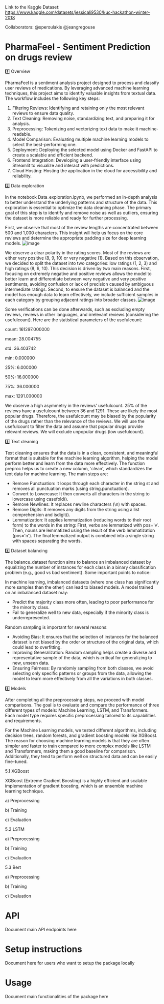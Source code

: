 Link to the Kaggle Dataset: https://www.kaggle.com/datasets/jessicali9530/kuc-hackathon-winter-2018

Collaborators: @speroulakis @jeangregouse

# PharmaFeel - Sentiment Prediction on drugs review
1️⃣ Overview 

PharmaFeel is a sentiment analysis project designed to process and classify user reviews of medications. By leveraging advanced machine learning techniques, this project aims to identify valuable insights from textual data. The workflow includes the following key steps:

1) Filtering Reviews: Identifying and retaining only the most relevant reviews to ensure data quality.
2) Text Cleaning: Removing noise, standardizing text, and preparing it for analysis.
3) Preprocessing: Tokenizing and vectorizing text data to make it machine-readable.
4) Model Comparison: Evaluating multiple machine learning models to select the best-performing one.
5) Deployment: Deploying the selected model using Docker and FastAPI to create a scalable and efficient backend.
6) Frontend Integration: Developing a user-friendly interface using Streamlit to visualize and interact with predictions.
7) Cloud Hosting: Hosting the application in the cloud for accessibility and reliability.

2️⃣ Data exploration

In the notebook Data_exploration.ipynb, we performed an in-depth analysis to better understand the underlying patterns and structure of the data. This exploration is essential to optimize the data cleaning phase. The primary goal of this step is to identify and remove noise as well as outliers, ensuring the dataset is more reliable and ready for further processing.

First, we observe that most of the review lengths are concentrated between 500 and 1,000 characters. This insight will help us focus on the core reviews and determine the appropriate padding size for deep learning models.
![image](https://github.com/user-attachments/assets/bc6234e3-1564-4757-8dc7-f922d625fc68)

We observe a clear polarity in the rating scores. Most of the reviews are either very positive (8, 9, 10) or very negative (1). Based on this observation, we decided to split the dataset into two categories: low ratings (1, 2, 3) and high ratings (8, 9, 10).
This decision is driven by two main reasons. First, focusing on extremely negative and positive reviews allows the model to better learn and differentiate between very negative and very positive sentiments, avoiding confusion or lack of precision caused by ambiguous intermediate ratings. Second, to ensure the dataset is balanced and the model has enough data to learn effectively, we include sufficient samples in each category by grouping adjacent ratings into broader classes.
![image](https://github.com/user-attachments/assets/2edf242e-ea6a-4936-877c-78cff1d1b1bc)

Some verifications can be done afterwards, such as excluding empty reviews, reviews in other languages, and irrelevant reviews (considering the usefulcount).
Here are the statistical parameters of the usefulcount:

count: 161297.000000

mean: 28.004755

std: 36.403742

min: 0.000000

25%: 6.000000

50%: 16.000000

75%: 36.000000

max: 1291.000000

We observe a high asymmetry in the reviews' usefulcount. 25% of the reviews have a usefulcount between 36 and 1291. These are likely the most popular drugs. Therefore, the usefulcount may be biased by the popularity of the drugs rather than the relevance of the reviews. We will use the usefulcount to filter the data and assume that popular drugs provide relevant reviews. We will exclude unpopular drugs (low usefulcount).

3️⃣ Text cleaning

Text cleaning ensures that the data is in a clean, consistent, and meaningful format that is suitable for the machine learning algorithm, helping the model perform better and learn from the data more effectively. The function preproc helps us to create a new column, 'clean', which standardizes the text data for machine learning. The main steps are:

- Remove Punctuation: It loops through each character in the string st and removes all punctuation marks (using string.punctuation).
- Convert to Lowercase: It then converts all characters in the string to lowercase using casefold().
- Remove Newlines: It replaces newline characters (\n) with spaces.
- Remove Digits: It removes any digits from the string using a list comprehension and isdigit().
- Lemmatization:
It applies lemmatization (reducing words to their root form) to the words in the string:
First, verbs are lemmatized with pos='v'.
Then, nouns are lemmatized using the result of the verb lemmatization (pos='n').
The final lemmatized output is combined into a single string with spaces separating the words.

4️⃣ Dataset balancing

The balance_dataset function aims to balance an imbalanced dataset by equalizing the number of instances for each class in a binary classification problem (e.g., good vs bad sentiment). Some important points to notice:

In machine learning, imbalanced datasets (where one class has significantly more samples than the other) can lead to biased models. A model trained on an imbalanced dataset may:
- Predict the majority class more often, leading to poor performance for the minority class.
- Fail to generalize well to new data, especially if the minority class is underrepresented.

Random sampling is important for several reasons:

- Avoiding Bias: It ensures that the selection of instances for the balanced dataset is not biased by the order or structure of the original data, which could lead to overfitting.
- Improving Generalization: Random sampling helps create a diverse and representative sample of the data, which is critical for generalizing to new, unseen data.
- Ensuring Fairness: By randomly sampling from both classes, we avoid selecting only specific patterns or groups from the data, allowing the model to learn more effectively from all the variations in both classes.

5️⃣ Models

After completing all the preprocessing steps, we proceed with model comparisons. The goal is to evaluate and compare the performance of three different types of models: Machine Learning, LSTM, and Transformers. Each model type requires specific preprocessing tailored to its capabilities and requirements.

For the Machine Learning models, we tested different algorithms, including decision trees, random forests, and gradient boosting models like XGBoost. The reason for choosing machine learning models is that they are often simpler and faster to train compared to more complex models like LSTM and Transformers, making them a good baseline for comparison. Additionally, they tend to perform well on structured data and can be easily fine-tuned.

5.1 XGBoost

XGBoost (Extreme Gradient Boosting) is a highly efficient and scalable implementation of gradient boosting, which is an ensemble machine learning technique.

a) Preprocessing

b) Training

c) Evaluation

5.2 LSTM

a) Preprocessing

b) Training

c) Evaluation

5.3 Bert

a) Preprocessing

b) Training

c) Evaluation

# API
Document main API endpoints here

# Setup instructions
Document here for users who want to setup the package locally

# Usage
Document main functionalities of the package here
